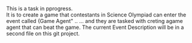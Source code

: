 This is a task in pprogress.  
It is to create a game that contestants in Science Olympiad can enter the event called {Game Agent" .. 
... and they are tasked with creting agame agent that can beat the game. 
The current Event Description will be in a second file on this git project. 
